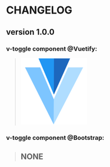 # CHANGELOG
## **version 1.0.0**


### **v-toggle component @Vuetify:**
> [![v-toggle](../../../../assets/logo/vuetify-180.webp)](https://vuetifyjs.com/en/components/bottom-navigation#toggle)


### **v-toggle component @Bootstrap:**
> ## NONE
